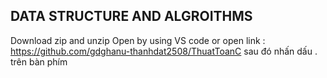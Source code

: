 ## DATA STRUCTURE AND ALGROITHMS 

Download zip and unzip
Open by using VS code or open link : https://github.com/gdghanu-thanhdat2508/ThuatToanC sau đó nhấn dấu . trên bàn phím 
